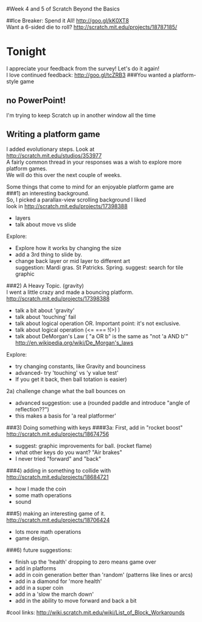 #Week 4 and 5 of Scratch Beyond the Basics

##Ice Breaker: 
Spend it All!  http://goo.gl/kK0XT8 <br>
Want a 6-sided die to roll?  http://scratch.mit.edu/projects/18787185/


# Tonight
I appreciate your feedback from the survey!  Let's do it again!<br>
I love continued feedback: http://goo.gl/tcZRB3
###You wanted a platform-style game


## no PowerPoint!
I'm trying to keep Scratch up in another window all the time

## Writing a platform game<br>
I added evolutionary steps.  Look at <br>
http://scratch.mit.edu/studios/353977<br>
A fairly common thread in your responses was a wish to explore more platform games.<br>
We will do this over the next couple of weeks.

Some things that come to mind for an enjoyable platform game are <br>
###1) an interesting background. <br>
So, I picked a parallax-view scrolling background I liked<br>
look in http://scratch.mit.edu/projects/17398388 <br> 
- layers <br>
- talk about move vs slide <br> 

Explore: 
- Explore how it works by changing the size<br>
- add a 3rd thing to slide by. <br>
- change back layer or mid layer to different art  
suggestion: Mardi gras.  St Patricks.  Spring.
suggest: search for tile graphic 

###2) A Heavy Topic.  (gravity)  
I went a little crazy and made a bouncing platform.<br>
http://scratch.mit.edu/projects/17398388<br>
- talk a bit about 'gravity'<br> 
- talk about 'touching' fail<br>
- talk about logical operation OR.  Important point: it's not exclusive.<br> 
- talk about logical operation (<= === !(>) )<br>
- talk about DeMorgan's Law (  "a OR b" is the same as "not 'a AND b'"<br>
http://en.wikipedia.org/wiki/De_Morgan's_laws

Explore:
+ try changing constants, like Gravity and bounciness
+ advanced- try 'touching' vs 'y value test' 
+ If you get it back, then ball totation is easier)

2a) challenge
change what the ball bounces on 
+ advanced suggestion: use a (rounded paddle and introduce "angle of reflection??")
+ this makes a basis for 'a real platformer'


###3) Doing something with keys
####3a: First, add in "rocket boost"<br>
http://scratch.mit.edu/projects/18674756<br>
- suggest: graphic improvements for ball. (rocket flame) <br>
- what other keys do you want?  "Air brakes" 
- I never tried "forward" and "back"

###4) adding in something to collide with<br>
http://scratch.mit.edu/projects/18684721<br>
- how I made the coin<br>
- some math operations<br>
- sound<br>
 
###5) making an interesting game of it.<br>
http://scratch.mit.edu/projects/18706424<br>
- lots more math operations<br>
- game design.<br>

###6) future suggestions: 
- finish up the 'health' dropping to zero means game over
- add in platforms
- add in coin generation better than 'random' (patterns like lines or arcs)
- add in a diamond for 'more health'
- add in a super coin
- add in a 'slow the march down'
- add in the ability to move forward and back a bit


#cool links:
http://wiki.scratch.mit.edu/wiki/List_of_Block_Workarounds
